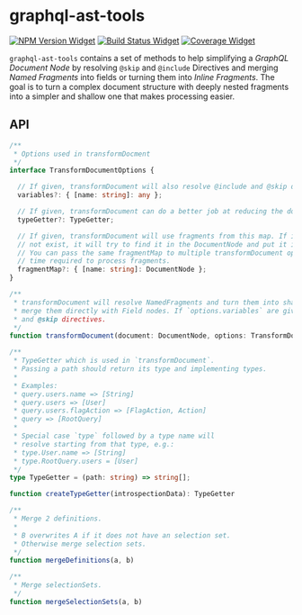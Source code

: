 # graphql-ast-tools

[![NPM Version Widget]][npm version]
[![Build Status Widget]][build status]
[![Coverage Widget]][coverage]

`graphql-ast-tools` contains a set of methods to help simplifying a _GraphQL Document Node_ by resolving `@skip` and `@include` Directives and merging _Named Fragments_ into fields or turning them into _Inline Fragments_. The goal is to turn a complex document structure with deeply nested fragments into a simpler and shallow one that makes processing easier.

## API

```ts
/**
 * Options used in transformDocment
 */
interface TransformDocumentOptions {

  // If given, transformDocument will also resolve @include and @skip directives.
  variables?: { [name: string]: any };

  // If given, transformDocument can do a better job at reducing the document.
  typeGetter?: TypeGetter;

  // If given, transformDocument will use fragments from this map. If it does
  // not exist, it will try to find it in the DocumentNode and put it into the map.
  // You can pass the same fragmentMap to multiple transformDocument operations to reduce
  // time required to process fragments.
  fragmentMap?: { [name: string]: DocumentNode };
}

/**
 * transformDocument will resolve NamedFragments and turn them into shallow InlineFragments or if possible
 * merge them directly with Field nodes. If `options.variables` are given it also resolves @include
 * and @skip directives.
 */
function transformDocument(document: DocumentNode, options: TransformDocumentOptions = {}): DocumentNode
```

```ts
/**
 * TypeGetter which is used in `transformDocument`.
 * Passing a path should return its type and implementing types.
 *
 * Examples:
 * query.users.name => [String]
 * query.users => [User]
 * query.users.flagAction => [FlagAction, Action]
 * query => [RootQuery]
 *
 * Special case `type` followed by a type name will
 * resolve starting from that type, e.g.:
 * type.User.name => [String]
 * type.RootQuery.users = [User]
 */
type TypeGetter = (path: string) => string[];

function createTypeGetter(introspectionData): TypeGetter
```

```ts
/**
 * Merge 2 definitions.
 *
 * B overwrites A if it does not have an selection set.
 * Otherwise merge selection sets.
 */
function mergeDefinitions(a, b)

/**
 * Merge selectionSets.
 */
function mergeSelectionSets(a, b)
```

[npm version]: https://www.npmjs.com/package/graphql-ast-tools

[npm version widget]: https://img.shields.io/npm/v/graphql-ast-tools.svg

[build status]: https://circleci.com/gh/coralproject/graphql-ast-tools

[build status widget]: https://img.shields.io/circleci/project/github/coralproject/graphql-ast-tools.svg

[coverage]: https://codecov.io/gh/coralproject/graphql-ast-tools

[coverage widget]: https://codecov.io/gh/coralproject/graphql-ast-tools/branch/master/graph/badge.svg

